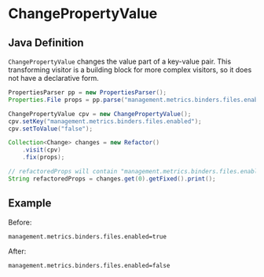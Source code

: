 # ChangePropertyValue

## Java Definition

`ChangePropertyValue` changes the value part of a key-value pair. This transforming visitor is a building block for more complex visitors, so it does not have a declarative form.

```java
PropertiesParser pp = new PropertiesParser();
Properties.File props = pp.parse("management.metrics.binders.files.enabled=true").iterator().next();

ChangePropertyValue cpv = new ChangePropertyValue();
cpv.setKey("management.metrics.binders.files.enabled");
cpv.setToValue("false");

Collection<Change> changes = new Refactor()
    .visit(cpv)
    .fix(props);

// refactoredProps will contain "management.metrics.binders.files.enabled=false"
String refactoredProps = changes.get(0).getFixed().print();
```

## Example

Before:

```text
management.metrics.binders.files.enabled=true
```

After:

```text
management.metrics.binders.files.enabled=false
```

